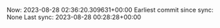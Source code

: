 Now: 2023-08-28 02:36:20.309631+00:00 Earliest commit since sync: None Last sync: 2023-08-28 00:28:28+00:00
